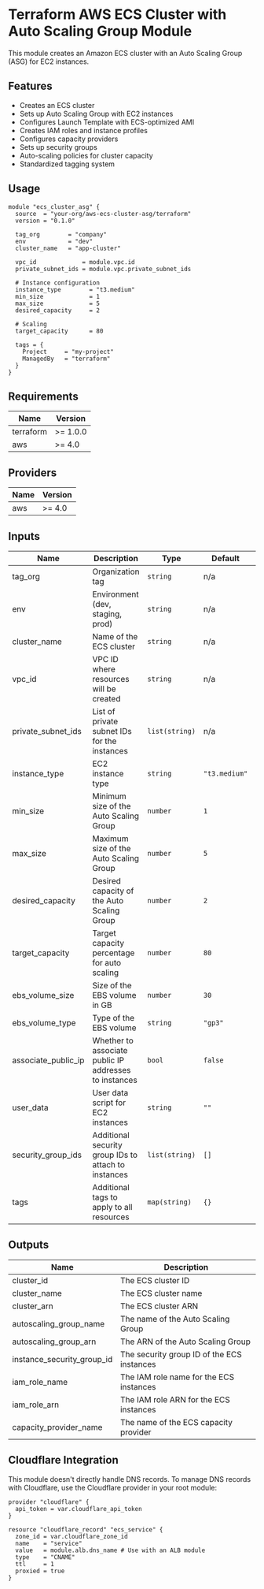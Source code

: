 # Terraform AWS ECS Cluster with Auto Scaling Group Module

This module creates an Amazon ECS cluster with an Auto Scaling Group (ASG) for EC2 instances.

## Features

- Creates an ECS cluster
- Sets up Auto Scaling Group with EC2 instances
- Configures Launch Template with ECS-optimized AMI
- Creates IAM roles and instance profiles
- Configures capacity providers
- Sets up security groups
- Auto-scaling policies for cluster capacity
- Standardized tagging system

## Usage

```hcl
module "ecs_cluster_asg" {
  source  = "your-org/aws-ecs-cluster-asg/terraform"
  version = "0.1.0"

  tag_org        = "company"
  env            = "dev"
  cluster_name   = "app-cluster"
  
  vpc_id             = module.vpc.id
  private_subnet_ids = module.vpc.private_subnet_ids
  
  # Instance configuration
  instance_type        = "t3.medium"
  min_size             = 1
  max_size             = 5
  desired_capacity     = 2
  
  # Scaling
  target_capacity      = 80
  
  tags = {
    Project     = "my-project"
    ManagedBy   = "terraform"
  }
}
```

## Requirements

| Name | Version |
|------|---------|
| terraform | >= 1.0.0 |
| aws | >= 4.0 |

## Providers

| Name | Version |
|------|---------|
| aws | >= 4.0 |

## Inputs

| Name | Description | Type | Default | Required |
|------|-------------|------|---------|:--------:|
| tag_org | Organization tag | `string` | n/a | yes |
| env | Environment (dev, staging, prod) | `string` | n/a | yes |
| cluster_name | Name of the ECS cluster | `string` | n/a | yes |
| vpc_id | VPC ID where resources will be created | `string` | n/a | yes |
| private_subnet_ids | List of private subnet IDs for the instances | `list(string)` | n/a | yes |
| instance_type | EC2 instance type | `string` | `"t3.medium"` | no |
| min_size | Minimum size of the Auto Scaling Group | `number` | `1` | no |
| max_size | Maximum size of the Auto Scaling Group | `number` | `5` | no |
| desired_capacity | Desired capacity of the Auto Scaling Group | `number` | `2` | no |
| target_capacity | Target capacity percentage for auto scaling | `number` | `80` | no |
| ebs_volume_size | Size of the EBS volume in GB | `number` | `30` | no |
| ebs_volume_type | Type of the EBS volume | `string` | `"gp3"` | no |
| associate_public_ip | Whether to associate public IP addresses to instances | `bool` | `false` | no |
| user_data | User data script for EC2 instances | `string` | `""` | no |
| security_group_ids | Additional security group IDs to attach to instances | `list(string)` | `[]` | no |
| tags | Additional tags to apply to all resources | `map(string)` | `{}` | no |

## Outputs

| Name | Description |
|------|-------------|
| cluster_id | The ECS cluster ID |
| cluster_name | The ECS cluster name |
| cluster_arn | The ECS cluster ARN |
| autoscaling_group_name | The name of the Auto Scaling Group |
| autoscaling_group_arn | The ARN of the Auto Scaling Group |
| instance_security_group_id | The security group ID of the ECS instances |
| iam_role_name | The IAM role name for the ECS instances |
| iam_role_arn | The IAM role ARN for the ECS instances |
| capacity_provider_name | The name of the ECS capacity provider |

## Cloudflare Integration

This module doesn't directly handle DNS records. To manage DNS records with Cloudflare, use the Cloudflare provider in your root module:

```hcl
provider "cloudflare" {
  api_token = var.cloudflare_api_token
}

resource "cloudflare_record" "ecs_service" {
  zone_id = var.cloudflare_zone_id
  name    = "service"
  value   = module.alb.dns_name # Use with an ALB module
  type    = "CNAME"
  ttl     = 1
  proxied = true
}
```